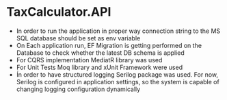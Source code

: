 # TaxCalculator.API
- In order to run the application in proper way connection string to the MS SQL database should be set as env variable
- On Each application run, EF Migration is getting performed on the Database to check whether the latest DB schema is applied
- For CQRS implementation MediatR library was used
- For Unit Tests Moq library and xUnit Framework were used
- Ín order to have structured logging Serilog package was used. For now, Serilog is configured in application settings, so the system is capable of changing logging configuration dynamically
